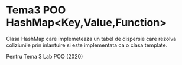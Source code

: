 # Tema3 POO HashMap<Key,Value,Function>

Clasa HashMap care implemeteaza un tabel de dispersie care rezolva coliziunile prin inlantuire si este implementata ca o clasa template.

Pentru Tema 3 Lab POO (2020)

